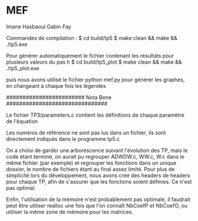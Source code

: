 # MEF

Imane Hasbaoui
Gabin Fay

Commandes de compilation :
$ cd build/tp5
$ make clean && make && ./tp5.exe

Pour générer automatiquement le fichier contenant les résultats pour plusieurs valeurs du pas h
$ cd build/tp5_plot
$ make clean && make && ./tp5_plot.exe

puis nous avons utilisé le fichier python mef.py pour générer les graphes, en changeant à chaque fois les légendes

######################## Nota Bene ###############################

Le fichier TP3/parameters.c contient les définitions de chaque paramètre de l'équation

Les numéros de référence ne sont pas lus dans un fichier, ils sont directement indiqués dans le programme tp5.c

On a choisi de garder une arborescence suivant l'évolution des TP, mais le code étant terminé, on aurait pu regrouper ADWDW.c, WW.c, W.c dans le même fichier (par exemple) et regrouper les fonctions dans un unique dossier, le nombre de fichiers étant au final assez limité.
Pour plus de simplicité lors du développement, nous avons créé des headers de headers pour chaque TP, afin de s'assurer que les fonctions soient définies. Ce n'est pas optimal.

Enfin, l'utilisation de la mémoire n'est probablement pas optimale, il faudrait peut être utiliser realloc une fois que l'on connaît NbCoefP et NbCoefO, ou utiliser la même zone de mémoire pour les matrices.